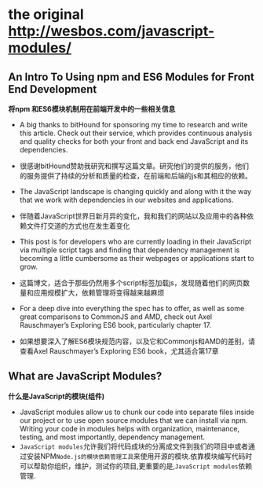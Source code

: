 # the original http://wesbos.com/javascript-modules/
## An Intro To Using npm and ES6 Modules for Front End Development
**将npm 和ES6模块机制用在前端开发中的一些相关信息**

- A big thanks to bitHound for sponsoring my time to research and write this article. Check out their service, which provides continuous analysis and quality checks for both your front and back end JavaScript and its dependencies.

- 很感谢bitHound赞助我研究和撰写这篇文章。研究他们的提供的服务，他们的服务提供了持续的分析和质量的检查，在前端和后端的js和其相应的依赖。

- The JavaScript landscape is changing quickly and along with it the way that we work with dependencies in our websites and applications.

- 伴随着JavaScript世界日新月异的变化，我和我们的网站以及应用中的各种依赖文件打交道的方式也在发生着变化

- This post is for developers who are currently loading in their JavaScript via multiple script tags and finding that dependency management is becoming a little cumbersome as their webpages or applications start to grow.

- 这篇博文，适合于那些仍然用多个script标签加载js，发现随着他们的网页数量和应用规模扩大，依赖管理将变得越来越麻烦

- For a deep dive into everything the spec has to offer, as well as some great comparisons to CommonJS and AMD, check out Axel Rauschmayer’s Exploring ES6 book, particularly chapter 17.
- 如果想要深入了解ES6模块规范内容，以及它和Commonjs和AMD的差别，请查看Axel Rauschmayer’s Exploring ES6 book，尤其适合第17章

## What are JavaScript Modules?
**什么是JavaScript的模块(组件)**

- JavaScript modules allow us to chunk our code into separate files inside our project or to use open source modules that we can install via npm. Writing your code in modules helps with organization, maintenance, testing, and most importantly, dependency management.
- `JavaScript modules`允许我们将代码成块的分离成文件到我们的项目中或者通过安装NPM`Node.js的模块依赖管理工具`来使用开源的模块.依靠模块编写代码时可以帮助你组织，维护，测试你的项目,更重要的是,`JavaScript modules`依赖管理.

